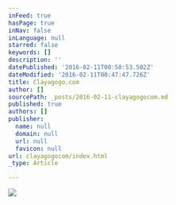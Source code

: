 ```yaml
---
inFeed: true
hasPage: true
inNav: false
inLanguage: null
starred: false
keywords: []
description: ''
datePublished: '2016-02-11T00:50:53.502Z'
dateModified: '2016-02-11T00:47:47.726Z'
title: Clayagogo.com
author: []
sourcePath: _posts/2016-02-11-clayagogocom.md
published: true
authors: []
publisher:
  name: null
  domain: null
  url: null
  favicon: null
url: clayagogocom/index.html
_type: Article

---
```

![](https://the-grid-user-content.s3-us-west-2.amazonaws.com/0aadfc52-ff60-4df5-9db4-4613474aa1e9.JPG)